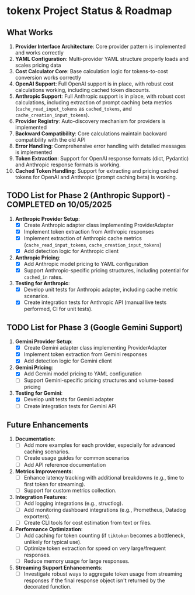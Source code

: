 # tokenx Project Status & Roadmap

## What Works

1. **Provider Interface Architecture**: Core provider pattern is implemented and works correctly
2. **YAML Configuration**: Multi-provider YAML structure properly loads and scales pricing data
3. **Cost Calculator Core**: Base calculation logic for tokens-to-cost conversion works correctly
4. **OpenAI Support**: Full OpenAI support is in place, with robust cost calculations working, including cached token discounts.
5. **Anthropic Support**: Full Anthropic support is in place, with robust cost calculations, including extraction of prompt caching beta metrics (`cache_read_input_tokens` as `cached_tokens`, and `cache_creation_input_tokens`).
6. **Provider Registry**: Auto-discovery mechanism for providers is implemented
7. **Backward Compatibility**: Core calculations maintain backward compatibility with the old API
8. **Error Handling**: Comprehensive error handling with detailed messages is implemented
9. **Token Extraction**: Support for OpenAI response formats (dict, Pydantic) and Anthropic response formats is working.
10. **Cached Token Handling**: Support for extracting and pricing cached tokens for OpenAI and Anthropic (prompt caching beta) is working.

## TODO List for Phase 2 (Anthropic Support) - COMPLETED on 10/05/2025

1. **Anthropic Provider Setup**:
   - [x] Create Anthropic adapter class implementing ProviderAdapter
   - [x] Implement token extraction from Anthropic responses
   - [x] Implement extraction of Anthropic cache metrics (`cache_read_input_tokens`, `cache_creation_input_tokens`)
   - [x] Add detection logic for Anthropic client

2. **Anthropic Pricing**:
   - [x] Add Anthropic model pricing to YAML configuration
   - [x] Support Anthropic-specific pricing structures, including potential for `cached_in` rates.

3. **Testing for Anthropic**:
   - [x] Develop unit tests for Anthropic adapter, including cache metric scenarios.
   - [x] Create integration tests for Anthropic API (manual live tests performed, CI for unit tests).

## TODO List for Phase 3 (Google Gemini Support)

1. **Gemini Provider Setup**:
   - [x] Create Gemini adapter class implementing ProviderAdapter
   - [x] Implement token extraction from Gemini responses
   - [x] Add detection logic for Gemini client

2. **Gemini Pricing**:
   - [x] Add Gemini model pricing to YAML configuration
   - [ ] Support Gemini-specific pricing structures and volume-based pricing

3. **Testing for Gemini**:
   - [x] Develop unit tests for Gemini adapter
   - [ ] Create integration tests for Gemini API

## Future Enhancements

1. **Documentation**:
   - [ ] Add more examples for each provider, especially for advanced caching scenarios.
   - [ ] Create usage guides for common scenarios
   - [ ] Add API reference documentation

2. **Metrics Improvements**:
   - [ ] Enhance latency tracking with additional breakdowns (e.g., time to first token for streaming).
   - [ ] Support for custom metrics collection.

3. **Integration Features**:
   - [ ] Add logging integrations (e.g., structlog).
   - [ ] Add monitoring dashboard integrations (e.g., Prometheus, Datadog exporters).
   - [ ] Create CLI tools for cost estimation from text or files.

4. **Performance Optimization**:
   - [ ] Add caching for token counting (if `tiktoken` becomes a bottleneck, unlikely for typical use).
   - [ ] Optimize token extraction for speed on very large/frequent responses.
   - [ ] Reduce memory usage for large responses.

5. **Streaming Support Enhancements**:
    - [ ] Investigate robust ways to aggregate token usage from streaming responses if the final response object isn't returned by the decorated function.
